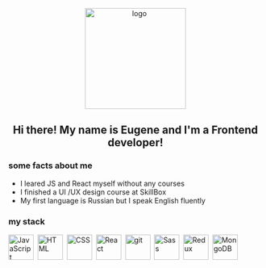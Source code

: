 <p align="center">
  <img src="https://i.ibb.co/fQvjjs1/logo.png" alt="logo" width="200" align="center"></img>
</p>

<h2 align="center">Hi there! My name is Eugene and I'm a Frontend developer!</h2>

<h3>some facts about me</h3>
<ul>
  <li>I leared JS and React myself without any courses</li>
  <li>I finished a UI /UX design course at SkillBox</li>
  <li>My first language is Russian but I speak English fluently</li>
</ul>

<h3>my stack</h3>
<div ga>
    <img width="50" src="https://cdn-icons-png.flaticon.com/512/136/136530.png?w=1380&t=st=1691053501~exp=1691054101~hmac=67e0f4443a7b4bf1e2d5d1c3dd608d373bba869689e8d5a852178040dbfe4a83" alt="JavaScript"></img>&nbsp;
    <img width="50" src="https://cdn-icons-png.flaticon.com/512/29/29515.png?w=1380&t=st=1691053633~exp=1691054233~hmac=25280d43faaa1ac978357479876bc2d2cd555c23451c8670c0e47aee3713d83f" alt="HTML"></img>&nbsp;
    <img width="50" src="https://cdn-icons-png.flaticon.com/512/1126/1126904.png?w=1380&t=st=1691053556~exp=1691054156~hmac=6c562a849b16f43eff1ede06b27b0bed91703ea81022c08341486039387da8c1" alt="CSS"></img>&nbsp;
    <img width="50" src="https://cdn-icons-png.flaticon.com/512/1250/1250684.png?w=1380&t=st=1691053698~exp=1691054298~hmac=e458fd95aee1799085fc6e557a491f8e7c248a67b41e172511a64227625258a1" alt="React"></img>&nbsp;
    <img width="50" src="https://cdn-icons-png.flaticon.com/512/617/617509.png?w=1380&t=st=1691053733~exp=1691054333~hmac=d47032fc55615563217d83d330cf7a3cf7f44c12d07d992bf1151c4c516f293d" alt="git"></img>&nbsp;
    <img width="50" src="https://upload.wikimedia.org/wikipedia/commons/thumb/9/96/Sass_Logo_Color.svg/2560px-Sass_Logo_Color.svg.png" alt="Sass"></img>&nbsp;
    <img width="50" src="https://cdn.worldvectorlogo.com/logos/redux.svg" alt="Redux"></img>&nbsp;
    <img width="50" src="https://cdn.icon-icons.com/icons2/2415/PNG/512/mongodb_original_logo_icon_146424.png" alt="MongoDB"></img>
</div>

